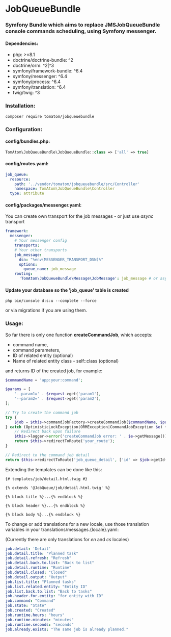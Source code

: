 # JobQueueBundle

### Symfony Bundle which aims to replace JMSJobQueueBundle console commands scheduling, using Symfony messenger.

#### Dependencies:

* php: >=8.1
* doctrine/doctrine-bundle: ^2
* doctrine/orm: ^2|^3
* symfony/framework-bundle: ^6.4
* symfony/messenger: ^6.4
* symfony/process: ^6.4
* symfony/translation: ^6.4
* twig/twig: ^3

### Installation:

```
composer require tomatom/jobqueuebundle
```

### Configuration:

#### config/bundles.php:

```php
TomAtom\JobQueueBundle\JobQueueBundle::class => ['all' => true]
```

#### config/routes.yaml:

```yaml
job_queue:
  resource:
    path: '../vendor/tomatom/jobqueuebundle/src/Controller'
    namespace: TomAtom\JobQueueBundle\Controller
  type: attribute
```

#### config/packages/messenger.yaml:

You can create own transport for the job messages - or just use *async* transport

```yaml
framework:
  messenger:
    # Your messenger config
    transports:
    # Your other transports
    job_message:
      dsn: "%env(MESSENGER_TRANSPORT_DSN)%"
      options:
        queue_name: job_message
    routing:
      'TomAtom\JobQueueBundle\Message\JobMessage': job_message # or async
```

#### Update your database so the __'job_queue'__ table is created

```shell
php bin/console d:s:u --complete --force
```

or via migrations if you are using them.

### Usage:

So far there is only one function __createCommandJob__, which accepts:

* command name,
* command parameters,
* ID of related entity (optional)
* Name of related entity class - self::class (optional)

and returns ID of the created job, for example:

```php
$commandName = 'app:your:command';

$params = [
    '--param1=' . $request->get('param1'),
    '--param2=' . $request->get('param2'),
];

// Try to create the command job
try {
    $job = $this->commandJobFactory->createCommandJob($commandName, $params, $entity->getId(), Entity::class);
} catch (OptimisticLockException|ORMException|CommandJobException $e) {
    // Redirect back upon failure
    $this->logger->error('createCommandJob error: ' . $e->getMessage());
    return $this->redirectToRoute('your_route');
}

// Redirect to the command job detail
return $this->redirectToRoute('job_queue_detail', ['id' => $job->getId()]);
```

Extending the templates can be done like this:

```twig
{# templates/job/detail.html.twig #}

{% extends '@JobQueue/job/detail.html.twig' %}

{% block title %}...{% endblock %}

{% block header %}...{% endblock %}

{% block body %}...{% endblock %}
```

To change or add translations for a new locale, use those translation variables in your
translations/messages.{locale}.yaml:

(Currently there are only translations for *en* and *cs* locales)

```yaml
job.detail: 'Detail'
job.detail.title: "Planned task"
job.detail.refresh: "Refresh"
job.detail.back.to.list: "Back to list"
job.detail.runtime: "Runtime"
job.detail.closed: "Closed"
job.detail.output: "Output"
job.list.title: "Planned tasks"
job.list.related.entity: "Entity ID"
job.list.back.to.list: "Back to tasks"
job.header.for.entity: "for entity with ID"
job.command: "Command"
job.state: "State"
job.created: "Created"
job.runtime.hours: "hours"
job.runtime.minutes: "minutes"
job.runtime.seconds: "seconds"
job.already.exists: "The same job is already planned."
```